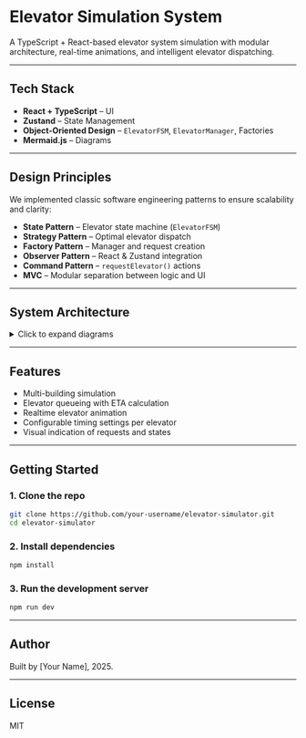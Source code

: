 # Elevator Simulation System

A TypeScript + React-based elevator system simulation with modular architecture, real-time animations, and intelligent elevator dispatching.

---

## Tech Stack

- **React + TypeScript** – UI
- **Zustand** – State Management
- **Object-Oriented Design** – `ElevatorFSM`, `ElevatorManager`, Factories
- **Mermaid.js** – Diagrams

---

## Design Principles

We implemented classic software engineering patterns to ensure scalability and clarity:

- **State Pattern** – Elevator state machine (`ElevatorFSM`)
- **Strategy Pattern** – Optimal elevator dispatch
- **Factory Pattern** – Manager and request creation
- **Observer Pattern** – React & Zustand integration
- **Command Pattern** – `requestElevator()` actions
- **MVC** – Modular separation between logic and UI

---

## System Architecture

<details>
<summary>Click to expand diagrams</summary>

### Design Patterns Overview
```mermaid
graph TD
State["State Pattern - ElevatorFSM controls state"] --> FSM["ElevatorFSM"]
Strategy["Strategy Pattern - Dispatch algorithm"] --> Manager["ElevatorManager"]
Factory["Factory Pattern - Factories for managers and requests"] --> Factories["Factories"]
Observer["Observer Pattern - Zustand and React"] --> Zustand["Zustand Store"]
Composition["Component Composition - React UI structure"] --> React["React Components"]
Command["Command Pattern - requestElevator()"] --> Manager
Command --> FSM
MVC["MVC Pattern - Model, View, Controller"] --> FSM
MVC --> React
MVC --> Zustand
```

### ElevatorFSM – State Transitions
```mermaid
stateDiagram-v2
  [*] --> IDLE
  IDLE --> MOVING_UP : currentFloor < target
  IDLE --> MOVING_DOWN : currentFloor > target
  MOVING_UP --> STOPPED_AT_FLOOR : reached target
  MOVING_DOWN --> STOPPED_AT_FLOOR : reached target
  STOPPED_AT_FLOOR --> IDLE : door close and activity
```

### Tick Flow – Simulation Clock Cycle
```mermaid
graph TD
  Tick["tick()"] --> UpdateFSM["Update Each ElevatorFSM"]
  UpdateFSM --> TimeForward["Advance Sim Time"]
  TimeForward --> UpdateFloorStatuses["updateFloorStatuses()"]
```

### Component Hierarchy
```mermaid
graph TD
  App["BuildingContainer"]
  App --> Building["Building"]
  Building --> FloorItem["FloorItem"]
  FloorItem --> Floor["Floor"]
  Building --> ElevatorVisual["ElevatorVisual"]
  ElevatorVisual --> Elevator["Elevator"]
  Elevator --> ElevatorDoor["ElevatorDoor"]
```

### Zustand + FSM Data Flow
```mermaid
graph TD
  Floor --> Store["SimulationStore"]
  Store --> Manager["ElevatorManager"]
  Manager --> FSM["ElevatorFSM"]
  FSM --> Timing["ElevatorTimingManager"]
  ElevatorVisual --> FSM
  FSM --> Store
```

### RequestElevator Flow
```mermaid
graph TD
  UserClick["User clicks Call Button"] --> CallFunc["Floor.onRequest()"]
  CallFunc --> StoreFunc["SimulationStore.requestElevator()"]
  StoreFunc --> ManagerDispatch["ElevatorManager.handleRequest()"]
  ManagerDispatch --> AssignFSM["ElevatorFSM.addStop()"]
  AssignFSM --> UpdateFloorStatus["updateFloorStatuses()"]
```

### Activity Diagram – Elevator Request Handling
```mermaid
flowchart TD
  Start --> ButtonPress["User presses Floor Button"]
  ButtonPress --> requestElevator["Store - requestElevator()"]
  requestElevator --> handleRequest["Manager - handleRequest()"]
  handleRequest --> bestElevator["Select best ElevatorFSM"]
  bestElevator --> addStop["ElevatorFSM - addStop()"]
  addStop --> UpdateStatus["updateFloorStatuses()"]
  UpdateStatus --> End
```
</details>

---

## Features

- Multi-building simulation
- Elevator queueing with ETA calculation
- Realtime elevator animation
- Configurable timing settings per elevator
- Visual indication of requests and states

---

## Getting Started

### 1. Clone the repo
```bash
git clone https://github.com/your-username/elevator-simulator.git
cd elevator-simulator
```

### 2. Install dependencies
```bash
npm install
```

### 3. Run the development server
```bash
npm run dev
```

---

## Author

Built by [Your Name], 2025.

---

## License

MIT
